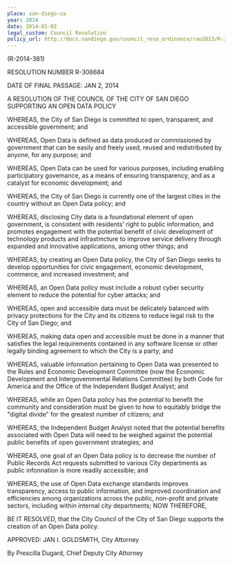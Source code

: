 ```yaml
---
place: san-diego-ca
year: 2014
date: 2014-01-02
legal_custom: Council Resolution
policy_url: http://docs.sandiego.gov/council_reso_ordinance/rao2013/R-308684.pdf
---
```


(R-2014-381)

RESOLUTION NUMBER R-308684

DATE OF FINAL PASSAGE: JAN 2, 2014

A RESOLUTION OF THE COUNCIL OF THE CITY OF SAN DIEGO SUPPORTING AN OPEN DATA POLICY

WHEREAS, the City of San Diego is committed to open, transparent, and accessible
government; and

WHEREAS, Open Data is defined as data produced or commissioned by government that
can be easily and freely used, reused and redistributed by anyone, for any purpose; and

WHEREAS, Open Data can be used for various purposes, including enabling
participatory govemance, as a means of ensuring transparency, and as a catalyst for economic
development; and

WHEREAS, the City of San Diego is currently one of the largest cities in the country
without an Open Data policy; and

WHEREAS, disclosing City data is a foundational element of open government, is
consistent with residents' right to public information, and promotes engagement with the
potential benefit of civic development of technology products and infrastmcture to improve
service delivery through expanded and innovative applications, among other things; and

WHEREAS, by creating an Open Data policy, the City of San Diego seeks to develop
opportunities for civic engagement, economic development, commerce, and increased
investment; and

WHEREAS, an Open Data policy must include a robust cyber security element to reduce
the potential for cyber attacks; and

WHEREAS, open and accessible data must be delicately balanced with privacy
protections for the City and its citizens to reduce legal risk to the City of San Diego; and

WHEREAS, making data open and accessible must be done in a manner that satisfies the
legal requirements contained in any software license or other legally binding agreement to which
the City is a party; and

WHEREAS, valuable infonnation pertaining to Open Data was presented to the Rules
and Economic Development Committee (now the Economic Development and
Intergovemmental Relations Committee) by both Code for America and the Office of the
Independent Budget Analyst; and

WHEREAS, while an Open Data policy has the potential to benefit the community and
consideration must be given to how to equitably bridge the "digital divide" for the greatest
number of citizens; and

WHEREAS, the Independent Budget Analyst noted that the potential benefits associated
with Open Data will need to be weighed against the potential public benefits of open government
strategies; and

WHEREAS, one goal of an Open Data policy is to decrease the number of Public
Records Act requests submitted to various City departments as public infonnation is more
readily accessible; and

WHEREAS, the use of Open Data exchange standards improves transparency, access to
public information, and improved coordination and efficiencies among organizations across the
public, non-profit and private sectors, including within internal city departments; NOW THEREFORE,

BE IT RESOLVED, that the City Council of the City of San Diego supports the creation
of an Open Data policy.

APPROVED: JAN I. GOLDSMITH, City Attorney

By Prescilla Dugard, Chief Deputy City Attorney
